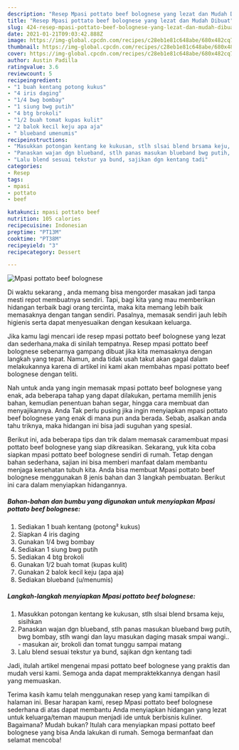 ```yaml
---
description: "Resep Mpasi pottato beef bolognese yang lezat dan Mudah Dibuat"
title: "Resep Mpasi pottato beef bolognese yang lezat dan Mudah Dibuat"
slug: 424-resep-mpasi-pottato-beef-bolognese-yang-lezat-dan-mudah-dibuat
date: 2021-01-21T09:03:42.888Z
image: https://img-global.cpcdn.com/recipes/c28eb1e81c648abe/680x482cq70/mpasi-pottato-beef-bolognese-foto-resep-utama.jpg
thumbnail: https://img-global.cpcdn.com/recipes/c28eb1e81c648abe/680x482cq70/mpasi-pottato-beef-bolognese-foto-resep-utama.jpg
cover: https://img-global.cpcdn.com/recipes/c28eb1e81c648abe/680x482cq70/mpasi-pottato-beef-bolognese-foto-resep-utama.jpg
author: Austin Padilla
ratingvalue: 3.6
reviewcount: 5
recipeingredient:
- "1 buah kentang potong kukus"
- "4 iris daging"
- "1/4 bwg bombay"
- "1 siung bwg putih"
- "4 btg brokoli"
- "1/2 buah tomat kupas kulit"
- "2 balok kecil keju apa aja"
- " blueband umenumis"
recipeinstructions:
- "Masukkan potongan kentang ke kukusan, stlh slsai blend brsama keju, sisihkan"
- "Panaskan wajan dgn blueband, stlh panas masukan blueband bwg putih, bwg bombay, stlh wangi dan layu masukan daging masak smpai wangi..  masukan air, brokoli dan tomat tunggu sampai matang"
- "Lalu blend sesuai tekstur ya bund, sajikan dgn kentang tadi"
categories:
- Resep
tags:
- mpasi
- pottato
- beef

katakunci: mpasi pottato beef 
nutrition: 105 calories
recipecuisine: Indonesian
preptime: "PT13M"
cooktime: "PT38M"
recipeyield: "3"
recipecategory: Dessert

---
```



![Mpasi pottato beef bolognese](https://img-global.cpcdn.com/recipes/c28eb1e81c648abe/680x482cq70/mpasi-pottato-beef-bolognese-foto-resep-utama.jpg)

Di waktu  sekarang , anda memang bisa mengorder masakan jadi tanpa mesti repot membuatnya sendiri. Tapi, bagi kita yang mau memberikan hidangan terbaik bagi orang tercinta, maka kita memang lebih baik memasaknya dengan tangan sendiri. Pasalnya, memasak sendiri jauh lebih higienis serta dapat menyesuaikan dengan kesukaan keluarga.

Jika kamu lagi mencari ide resep mpasi pottato beef bolognese yang lezat dan sederhana,maka di sinilah tempatnya. Resep mpasi pottato beef bolognese  sebenarnya gampang dibuat jika kita memasaknya dengan langkah yang tepat. Namun, anda tidak usah takut akan gagal dalam melakukannya 
karena di artikel ini kami akan membahas mpasi pottato beef bolognese dengan teliti.  



Nah untuk anda yang ingin memasak mpasi pottato beef bolognese yang enak, ada beberapa tahap yang dapat dilakukan, pertama memilih jenis bahan, kemudian penentuan bahan segar, hingga cara membuat dan menyajikannya. Anda Tak perlu pusing jika ingin menyiapkan mpasi pottato beef bolognese yang enak di mana pun anda berada. Sebab, asalkan anda  tahu triknya, maka hidangan ini bisa jadi suguhan yang spesial.

Berikut ini, ada beberapa tips dan trik dalam memasak caramembuat mpasi pottato beef bolognese yang siap dikreasikan. Sekarang, yuk kita coba siapkan mpasi pottato beef bolognese sendiri di rumah. Tetap dengan bahan sederhana, sajian ini bisa memberi manfaat dalam membantu menjaga kesehatan tubuh kita. Anda bisa membuat Mpasi pottato beef bolognese menggunakan 8 jenis bahan dan 3 langkah pembuatan. Berikut ini cara dalam menyiapkan hidangannya.

<!--inarticleads1-->

##### Bahan-bahan dan bumbu yang digunakan untuk menyiapkan Mpasi pottato beef bolognese:

1. Sediakan 1 buah kentang (potong² kukus)
1. Siapkan 4 iris daging
1. Gunakan 1/4 bwg bombay
1. Sediakan 1 siung bwg putih
1. Sediakan 4 btg brokoli
1. Gunakan 1/2 buah tomat (kupas kulit)
1. Gunakan 2 balok kecil keju (apa aja)
1. Sediakan  blueband (u/menumis)




<!--inarticleads2-->

##### Langkah-langkah menyiapkan Mpasi pottato beef bolognese:

1. Masukkan potongan kentang ke kukusan, stlh slsai blend brsama keju, sisihkan
1. Panaskan wajan dgn blueband, stlh panas masukan blueband bwg putih, bwg bombay, stlh wangi dan layu masukan daging masak smpai wangi..  - masukan air, brokoli dan tomat tunggu sampai matang
1. Lalu blend sesuai tekstur ya bund, sajikan dgn kentang tadi




Jadi, itulah artikel mengenai  mpasi pottato beef bolognese  yang praktis dan mudah versi kami. Semoga anda dapat mempraktekkannya dengan hasil yang memuaskan. 

Terima kasih kamu telah menggunakan resep yang kami tampilkan di halaman ini. Besar harapan kami, resep  Mpasi pottato beef bolognese sederhana di atas dapat membantu Anda menyiapkan hidangan yang lezat untuk keluarga/teman maupun menjadi ide untuk berbisnis kuliner. Bagaimana? Mudah bukan? Itulah cara menyiapkan mpasi pottato beef bolognese yang bisa Anda lakukan di rumah. Semoga bermanfaat dan selamat mencoba!

